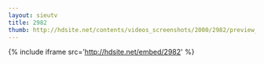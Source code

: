 ```yaml
---
layout: sieutv
title: 2982
thumb: http://hdsite.net/contents/videos_screenshots/2000/2982/preview_360p.mp4.jpg
---
```

{% include iframe src='http://hdsite.net/embed/2982' %}
 
